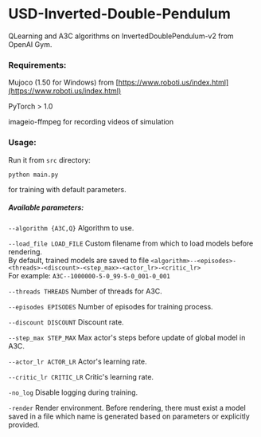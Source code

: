# USD-Inverted-Double-Pendulum
QLearning and A3C algorithms on InvertedDoublePendulum-v2 from OpenAI Gym.

[](videos/GIF_18-12-2020_17-15-36.gif)

### Requirements:
Mujoco (1.50 for Windows) from [https://www.roboti.us/index.html](https://www.roboti.us/index.html)

PyTorch > 1.0

imageio-ffmpeg for recording videos of simulation

### Usage:

Run it from `src` directory:
```
python main.py
```
for training with default parameters.

##### Available parameters:
  `--algorithm {A3C,Q}`   Algorithm to use.

  `--load_file LOAD_FILE` Custom filename from which to load models before rendering.<br>
  By default, trained models are saved to file `<algorithm>--<episodes>-<threads>-<discount>-<step_max>-<actor_lr>-<critic_lr>`<br>
  For example: `A3C--1000000-5-0_99-5-0_001-0_001`

  `--threads THREADS`    Number of threads for A3C.

  `--episodes EPISODES`   Number of episodes for training process.

  `--discount DISCOUNT`   Discount rate.

  `--step_max STEP_MAX`  Max actor's steps before update of global model in A3C.

  `--actor_lr ACTOR_LR`  Actor's learning rate.

  `--critic_lr CRITIC_LR` Critic's learning rate.

  `-no_log`  Disable logging during training.

  `-render`  Render environment. Before rendering, there must exist a model
  saved in a file which name is generated based on parameters or explicitly provided.